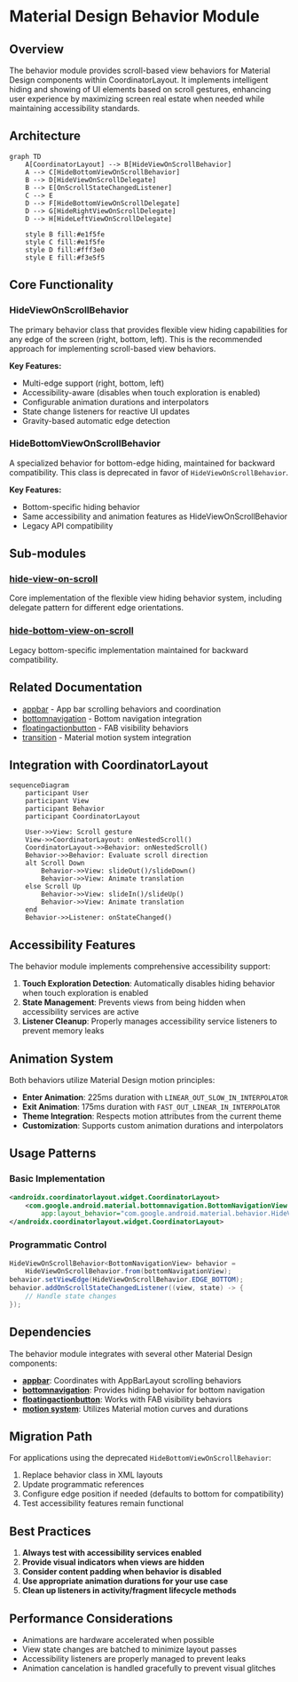 # Material Design Behavior Module

## Overview

The behavior module provides scroll-based view behaviors for Material Design components within CoordinatorLayout. It implements intelligent hiding and showing of UI elements based on scroll gestures, enhancing user experience by maximizing screen real estate when needed while maintaining accessibility standards.

## Architecture

```mermaid
graph TD
    A[CoordinatorLayout] --> B[HideViewOnScrollBehavior]
    A --> C[HideBottomViewOnScrollBehavior]
    B --> D[HideViewOnScrollDelegate]
    B --> E[OnScrollStateChangedListener]
    C --> E
    D --> F[HideBottomViewOnScrollDelegate]
    D --> G[HideRightViewOnScrollDelegate]
    D --> H[HideLeftViewOnScrollDelegate]
    
    style B fill:#e1f5fe
    style C fill:#e1f5fe
    style D fill:#fff3e0
    style E fill:#f3e5f5
```

## Core Functionality

### HideViewOnScrollBehavior
The primary behavior class that provides flexible view hiding capabilities for any edge of the screen (right, bottom, left). This is the recommended approach for implementing scroll-based view behaviors.

**Key Features:**
- Multi-edge support (right, bottom, left)
- Accessibility-aware (disables when touch exploration is enabled)
- Configurable animation durations and interpolators
- State change listeners for reactive UI updates
- Gravity-based automatic edge detection

### HideBottomViewOnScrollBehavior
A specialized behavior for bottom-edge hiding, maintained for backward compatibility. This class is deprecated in favor of `HideViewOnScrollBehavior`.

**Key Features:**
- Bottom-specific hiding behavior
- Same accessibility and animation features as HideViewOnScrollBehavior
- Legacy API compatibility

## Sub-modules

### [hide-view-on-scroll](hide-view-on-scroll.md)
Core implementation of the flexible view hiding behavior system, including delegate pattern for different edge orientations.

### [hide-bottom-view-on-scroll](hide-bottom-view-on-scroll.md)
Legacy bottom-specific implementation maintained for backward compatibility.

## Related Documentation

- [appbar](appbar.md) - App bar scrolling behaviors and coordination
- [bottomnavigation](bottomnavigation.md) - Bottom navigation integration
- [floatingactionbutton](floatingactionbutton.md) - FAB visibility behaviors
- [transition](transition.md) - Material motion system integration

## Integration with CoordinatorLayout

```mermaid
sequenceDiagram
    participant User
    participant View
    participant Behavior
    participant CoordinatorLayout
    
    User->>View: Scroll gesture
    View->>CoordinatorLayout: onNestedScroll()
    CoordinatorLayout->>Behavior: onNestedScroll()
    Behavior->>Behavior: Evaluate scroll direction
    alt Scroll Down
        Behavior->>View: slideOut()/slideDown()
        Behavior->>View: Animate translation
    else Scroll Up
        Behavior->>View: slideIn()/slideUp()
        Behavior->>View: Animate translation
    end
    Behavior->>Listener: onStateChanged()
```

## Accessibility Features

The behavior module implements comprehensive accessibility support:

1. **Touch Exploration Detection**: Automatically disables hiding behavior when touch exploration is enabled
2. **State Management**: Prevents views from being hidden when accessibility services are active
3. **Listener Cleanup**: Properly manages accessibility service listeners to prevent memory leaks

## Animation System

Both behaviors utilize Material Design motion principles:

- **Enter Animation**: 225ms duration with `LINEAR_OUT_SLOW_IN_INTERPOLATOR`
- **Exit Animation**: 175ms duration with `FAST_OUT_LINEAR_IN_INTERPOLATOR`
- **Theme Integration**: Respects motion attributes from the current theme
- **Customization**: Supports custom animation durations and interpolators

## Usage Patterns

### Basic Implementation
```xml
<androidx.coordinatorlayout.widget.CoordinatorLayout>
    <com.google.android.material.bottomnavigation.BottomNavigationView
        app:layout_behavior="com.google.android.material.behavior.HideViewOnScrollBehavior" />
</androidx.coordinatorlayout.widget.CoordinatorLayout>
```

### Programmatic Control
```java
HideViewOnScrollBehavior<BottomNavigationView> behavior = 
    HideViewOnScrollBehavior.from(bottomNavigationView);
behavior.setViewEdge(HideViewOnScrollBehavior.EDGE_BOTTOM);
behavior.addOnScrollStateChangedListener((view, state) -> {
    // Handle state changes
});
```

## Dependencies

The behavior module integrates with several other Material Design components:

- **[appbar](appbar.md)**: Coordinates with AppBarLayout scrolling behaviors
- **[bottomnavigation](bottomnavigation.md)**: Provides hiding behavior for bottom navigation
- **[floatingactionbutton](floatingactionbutton.md)**: Works with FAB visibility behaviors
- **[motion system](transition.md)**: Utilizes Material motion curves and durations

## Migration Path

For applications using the deprecated `HideBottomViewOnScrollBehavior`:

1. Replace behavior class in XML layouts
2. Update programmatic references
3. Configure edge position if needed (defaults to bottom for compatibility)
4. Test accessibility features remain functional

## Best Practices

1. **Always test with accessibility services enabled**
2. **Provide visual indicators when views are hidden**
3. **Consider content padding when behavior is disabled**
4. **Use appropriate animation durations for your use case**
5. **Clean up listeners in activity/fragment lifecycle methods**

## Performance Considerations

- Animations are hardware accelerated when possible
- View state changes are batched to minimize layout passes
- Accessibility listeners are properly managed to prevent leaks
- Animation cancelation is handled gracefully to prevent visual glitches